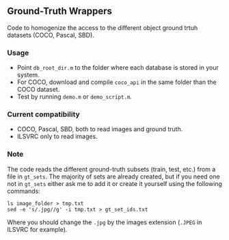 
## Ground-Truth Wrappers
Code to homogenize the access to the different object ground trtuh datasets (COCO, Pascal, SBD).

### Usage
- Point `db_root_dir.m` to the folder where each database is stored in your system.
- For COCO, download and compile `coco_api` in the same folder than the COCO dataset.
- Test by running `demo.m` or `demo_script.m`.

### Current compatibility
- COCO, Pascal, SBD, both to read images and ground truth.
- ILSVRC only to read images.

### Note
The code reads the different ground-truth subsets (train, test, etc.) from a file in `gt_sets`.
The majority of sets are already created, but if you need one not in `gt_sets` either ask me to add it or create it yourself using the following commands:
```
ls image_folder > tmp.txt
sed -e 's/.jpg//g' -i tmp.txt > gt_set_ids.txt
```
Where you should change the `.jpg` by the images extension (`.JPEG` in ILSVRC for example).
